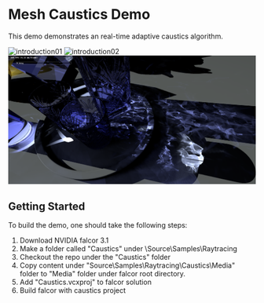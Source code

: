 Mesh Caustics Demo
==================

This demo demonstrates an real-time adaptive caustics algorithm.

![introduction01](ReadmeImage/intro01.gif)
![introduction02](ReadmeImage/intro02.png)
![introduction03](ReadmeImage/intro03.png)

## Getting Started

To build the demo, one should take the following steps:
1. Download NVIDIA falcor 3.1
2. Make a folder called "Caustics" under \Source\Samples\Raytracing
3. Checkout the repo under the "Caustics" folder
4. Copy content under "Source\Samples\Raytracing\Caustics\Media" folder to "Media" folder under falcor root directory.
5. Add "Caustics.vcxproj" to falcor solution
6. Build falcor with caustics project